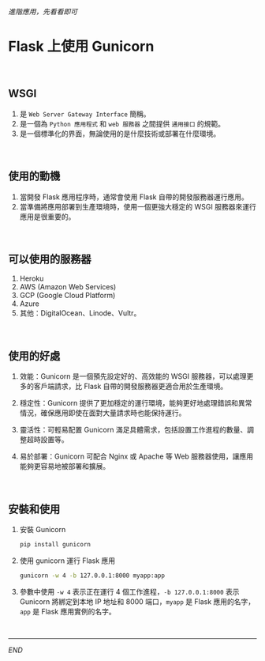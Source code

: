 _進階應用，先看看即可_

# Flask 上使用 Gunicorn

<br>

## WSGI 

1. 是 `Web Server Gateway Interface` 簡稱。
2. 是一個為 `Python 應用程式` 和 `web 服務器` 之間提供 `通用接口` 的規範。
3. 是一個標準化的界面，無論使用的是什麼技術或部署在什麼環境。

<br>

## 使用的動機

1. 當開發 Flask 應用程序時，通常會使用 Flask 自帶的開發服務器運行應用。
2. 當準備將應用部署到生產環境時，使用一個更強大穩定的 WSGI 服務器來運行應用是很重要的。

<br>

## 可以使用的服務器

1. Heroku
2. AWS (Amazon Web Services)
3. GCP (Google Cloud Platform)
4. Azure
5. 其他：DigitalOcean、Linode、Vultr。

<br>

## 使用的好處

1. 效能：Gunicorn 是一個預先設定好的、高效能的 WSGI 服務器，可以處理更多的客戶端請求，比 Flask 自帶的開發服務器更適合用於生產環境。

2. 穩定性：Gunicorn 提供了更加穩定的運行環境，能夠更好地處理錯誤和異常情況，確保應用即使在面對大量請求時也能保持運行。

3. 靈活性：可輕易配置 Gunicorn 滿足具體需求，包括設置工作進程的數量、調整超時設置等。

4. 易於部署：Gunicorn 可配合 Nginx 或 Apache 等 Web 服務器使用，讓應用能夠更容易地被部署和擴展。

<br>

## 安裝和使用

1. 安裝 Gunicorn

    ```bash
    pip install gunicorn
    ```

2. 使用 gunicorn 運行 Flask 應用

    ```bash
    gunicorn -w 4 -b 127.0.0.1:8000 myapp:app
    ```

3. 參數中使用 `-w 4` 表示正在運行 4 個工作進程，`-b 127.0.0.1:8000` 表示 Gunicorn 將綁定到本地 IP 地址和 8000 端口，`myapp` 是 Flask 應用的名字，`app` 是 Flask 應用實例的名字。


<br>


---

_END_

